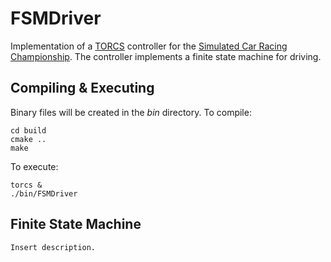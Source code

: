 FSMDriver
=========

Implementation of a [TORCS](http://torcs.sourceforge.net/) controller for the 
[Simulated Car Racing Championship](http://arxiv.org/abs/1304.1672). The controller
implements a finite state machine for driving.

Compiling & Executing
---------------------

Binary files will be created in the _bin_ directory. To compile:

    cd build
    cmake ..
    make

To execute:

    torcs &
    ./bin/FSMDriver

Finite State Machine
--------------------

    Insert description.